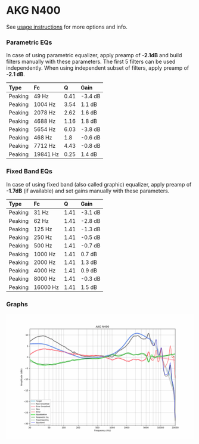# AKG N400
See [usage instructions](https://github.com/jaakkopasanen/AutoEq#usage) for more options and info.

### Parametric EQs
In case of using parametric equalizer, apply preamp of **-2.1dB** and build filters manually
with these parameters. The first 5 filters can be used independently.
When using independent subset of filters, apply preamp of **-2.1 dB**.

| Type    | Fc       |    Q | Gain    |
|:--------|:---------|:-----|:--------|
| Peaking | 49 Hz    | 0.41 | -3.4 dB |
| Peaking | 1004 Hz  | 3.54 | 1.1 dB  |
| Peaking | 2078 Hz  | 2.62 | 1.6 dB  |
| Peaking | 4688 Hz  | 1.16 | 1.8 dB  |
| Peaking | 5654 Hz  | 6.03 | -3.8 dB |
| Peaking | 468 Hz   | 1.8  | -0.6 dB |
| Peaking | 7712 Hz  | 4.43 | -0.8 dB |
| Peaking | 19841 Hz | 0.25 | 1.4 dB  |

### Fixed Band EQs
In case of using fixed band (also called graphic) equalizer, apply preamp of **-1.7dB**
(if available) and set gains manually with these parameters.

| Type    | Fc       |    Q | Gain    |
|:--------|:---------|:-----|:--------|
| Peaking | 31 Hz    | 1.41 | -3.1 dB |
| Peaking | 62 Hz    | 1.41 | -2.8 dB |
| Peaking | 125 Hz   | 1.41 | -1.3 dB |
| Peaking | 250 Hz   | 1.41 | -0.5 dB |
| Peaking | 500 Hz   | 1.41 | -0.7 dB |
| Peaking | 1000 Hz  | 1.41 | 0.7 dB  |
| Peaking | 2000 Hz  | 1.41 | 1.3 dB  |
| Peaking | 4000 Hz  | 1.41 | 0.9 dB  |
| Peaking | 8000 Hz  | 1.41 | -0.3 dB |
| Peaking | 16000 Hz | 1.41 | 1.5 dB  |

### Graphs
![](./AKG%20N400.png)